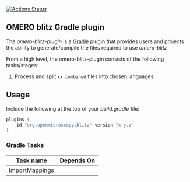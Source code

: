 [![Actions Status](https://github.com/ome/omero-blitz-plugin/workflows/Gradle/badge.svg)](https://github.com/ome/omero-blitz-plugin/actions)

## OMERO blitz Gradle plugin

The _omero-blitz-plugin_ is a [Gradle](https://gradle.org) plugin that provides
users and projects the ability to generate/compile the files required
to use _omero-blitz_

From a high level, the omero-blitz-plugin consists of the following tasks/stages:

1. Process and split `xx.combined` files into chosen languages

## Usage

Include the following at the top of your _build.gradle_ file:

```groovy
plugins {
    id "org.openmicroscopy.blitz" version "x.y.z"
}
```


### Gradle Tasks

| Task name      | Depends On     |
| -------------- | -------------- |
| importMappings |                |
